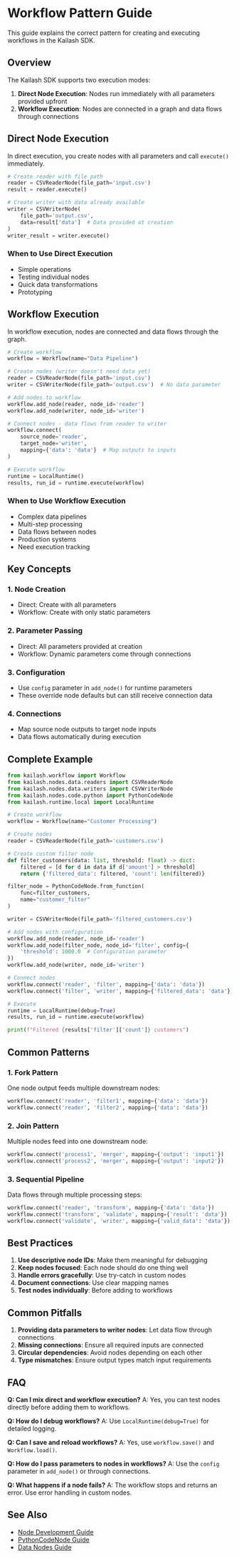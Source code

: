 # Workflow Pattern Guide

This guide explains the correct pattern for creating and executing workflows in the Kailash SDK.

## Overview

The Kailash SDK supports two execution modes:
1. **Direct Node Execution**: Nodes run immediately with all parameters provided upfront
2. **Workflow Execution**: Nodes are connected in a graph and data flows through connections

## Direct Node Execution

In direct execution, you create nodes with all parameters and call `execute()` immediately.

```python
# Create reader with file path
reader = CSVReaderNode(file_path='input.csv')
result = reader.execute()

# Create writer with data already available
writer = CSVWriterNode(
    file_path='output.csv',
    data=result['data']  # Data provided at creation
)
writer_result = writer.execute()
```

### When to Use Direct Execution
- Simple operations
- Testing individual nodes
- Quick data transformations
- Prototyping

## Workflow Execution

In workflow execution, nodes are connected and data flows through the graph.

```python
# Create workflow
workflow = Workflow(name="Data Pipeline")

# Create nodes (writer doesn't need data yet)
reader = CSVReaderNode(file_path='input.csv')
writer = CSVWriterNode(file_path='output.csv')  # No data parameter

# Add nodes to workflow
workflow.add_node(reader, node_id='reader')
workflow.add_node(writer, node_id='writer')

# Connect nodes - data flows from reader to writer
workflow.connect(
    source_node='reader',
    target_node='writer',
    mapping={'data': 'data'}  # Map outputs to inputs
)

# Execute workflow
runtime = LocalRuntime()
results, run_id = runtime.execute(workflow)
```

### When to Use Workflow Execution
- Complex data pipelines
- Multi-step processing
- Data flows between nodes
- Production systems
- Need execution tracking

## Key Concepts

### 1. Node Creation
- Direct: Create with all parameters
- Workflow: Create with only static parameters

### 2. Parameter Passing
- Direct: All parameters provided at creation
- Workflow: Dynamic parameters come through connections

### 3. Configuration
- Use `config` parameter in `add_node()` for runtime parameters
- These override node defaults but can still receive connection data

### 4. Connections
- Map source node outputs to target node inputs
- Data flows automatically during execution

## Complete Example

```python
from kailash.workflow import Workflow
from kailash.nodes.data.readers import CSVReaderNode
from kailash.nodes.data.writers import CSVWriterNode
from kailash.nodes.code.python import PythonCodeNode
from kailash.runtime.local import LocalRuntime

# Create workflow
workflow = Workflow(name="Customer Processing")

# Create nodes
reader = CSVReaderNode(file_path='customers.csv')

# Create custom filter node
def filter_customers(data: list, threshold: float) -> dict:
    filtered = [d for d in data if d['amount'] > threshold]
    return {'filtered_data': filtered, 'count': len(filtered)}

filter_node = PythonCodeNode.from_function(
    func=filter_customers,
    name="customer_filter"
)

writer = CSVWriterNode(file_path='filtered_customers.csv')

# Add nodes with configuration
workflow.add_node(reader, node_id='reader')
workflow.add_node(filter_node, node_id='filter', config={
    'threshold': 1000.0  # Configuration parameter
})
workflow.add_node(writer, node_id='writer')

# Connect nodes
workflow.connect('reader', 'filter', mapping={'data': 'data'})
workflow.connect('filter', 'writer', mapping={'filtered_data': 'data'})

# Execute
runtime = LocalRuntime(debug=True)
results, run_id = runtime.execute(workflow)

print(f"Filtered {results['filter']['count']} customers")
```

## Common Patterns

### 1. Fork Pattern
One node output feeds multiple downstream nodes:
```python
workflow.connect('reader', 'filter1', mapping={'data': 'data'})
workflow.connect('reader', 'filter2', mapping={'data': 'data'})
```

### 2. Join Pattern
Multiple nodes feed into one downstream node:
```python
workflow.connect('process1', 'merger', mapping={'output': 'input1'})
workflow.connect('process2', 'merger', mapping={'output': 'input2'})
```

### 3. Sequential Pipeline
Data flows through multiple processing steps:
```python
workflow.connect('reader', 'transform', mapping={'data': 'data'})
workflow.connect('transform', 'validate', mapping={'result': 'data'})
workflow.connect('validate', 'writer', mapping={'valid_data': 'data'})
```

## Best Practices

1. **Use descriptive node IDs**: Make them meaningful for debugging
2. **Keep nodes focused**: Each node should do one thing well
3. **Handle errors gracefully**: Use try-catch in custom nodes
4. **Document connections**: Use clear mapping names
5. **Test nodes individually**: Before adding to workflows

## Common Pitfalls

1. **Providing data parameters to writer nodes**: Let data flow through connections
2. **Missing connections**: Ensure all required inputs are connected
3. **Circular dependencies**: Avoid nodes depending on each other
4. **Type mismatches**: Ensure output types match input requirements

## FAQ

**Q: Can I mix direct and workflow execution?**
A: Yes, you can test nodes directly before adding them to workflows.

**Q: How do I debug workflows?**
A: Use `LocalRuntime(debug=True)` for detailed logging.

**Q: Can I save and reload workflows?**
A: Yes, use `workflow.save()` and `Workflow.load()`.

**Q: How do I pass parameters to nodes in workflows?**
A: Use the `config` parameter in `add_node()` or through connections.

**Q: What happens if a node fails?**
A: The workflow stops and returns an error. Use error handling in custom nodes.

## See Also

- [Node Development Guide](node_development.md)
- [PythonCodeNode Guide](python_code_node.md)
- [Data Nodes Guide](data_nodes.md)
